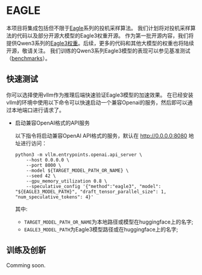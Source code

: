 # EAGLE
本项目将集成包括但不限于[Eagle](https://arxiv.org/pdf/2503.01840)系列的投机采样算法。
我们计划将对投机采样算法的代码以及部分开源大模型的Eagle3权重开源。
作为第一批开源内容，我们将提供Qwen3系列的[Eagle3权重](https://huggingface.co/AngelSlim)。后续，更多的代码和其他大模型的权重也将陆续开源，敬请关注。
我们训练的Qwen3系列Eagle3模型的表现可以参见基准测试（[benchmarks](../../performance/speculative_decoding/benchmarks.md)）。

## 快速测试
你可以选择使用vllm作为推理后端快速验证Eagle3模型的加速效果。
在已经安装vllm的环境中使用以下命令可以快速启动一个兼容Openai的服务，然后即可以通过本地端口进行请求了。
- 启动兼容OpenAI格式的API服务
    
    以下指令将启动兼容OpenAI API格式的服务，默认在 http://0.0.0.0:8080 地址进行访问：

    ```shell
    python3 -m vllm.entrypoints.openai.api_server \
        --host 0.0.0.0 \
        --port 8000 \
        --model ${TARGET_MODEL_PATH_OR_NAME} \
        --seed 42 \
        --gpu_memory_utilization 0.8 \
        --speculative_config '{"method":"eagle3", "model": "${EAGLE3_MODEL_PATH}", "draft_tensor_parallel_size": 1, "num_speculative_tokens": 4}'
    ```
    其中:
    - `TARGET_MODEL_PATH_OR_NAME`为本地路径或模型在huggingface上的名字;
    - `EAGLE3_MODEL_PATH`为Eagle3模型路径或在huggingface上的名字;

## 训练及创新
Comming soon.